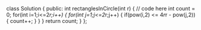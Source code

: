 class Solution {
  public:
    int rectanglesInCircle(int r) {
        // code here
        int count = 0;
        for(int i=1;i<=2*r;i++)
        {
            for(int j=1;j<=2*r;j++)
            {
                if(pow(i,2) <= 4*r*r - pow(j,2))
                {
                    count++;
                }
            }
        }
        return count;
    }
};
